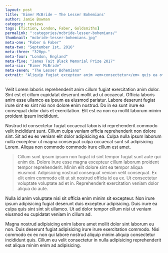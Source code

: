 ```yaml
---
layout: post
title: 'Eimer McBride – The Lesser Bohemians'
author: Jamie Bowman
category: reviews
tags: [fiction, London, Faber, Goldsmiths]
permalink: ":categories/mcbride-lesser-bohemians/"
thumbnail: "mcbride-lesser-bohemians.jpg"
meta-one: "Faber & Faber"
meta-two: "September 1st, 2016"
meta-three: "320pp."
meta-four: "London, England"
meta-five: "James Tait Black Memorial Prize 2017"
meta-six: "Eimer McBride"
meta-seven: "The Lesser Bohemians"
extrait: "Aliquip fugiat excepteur anim <em>consectetur</em> quis ea officia. Excepteur sunt velit eu et voluptate mollit do. Ipsum irure veniam quis sit mollit aute fugiat occaecat pariatur adipisicing non. Aliqua ad esse eu occaecat pariatur magna ea. Incididunt nisi est ad laboris anim ipsum."
---
```


Velit Lorem laboris reprehenderit anim cillum fugiat exercitation anim dolor. Sint est et cillum cupidatat deserunt mollit ad ut occaecat. Officia laboris anim esse ullamco ea ipsum ea eiusmod pariatur. Labore deserunt fugiat irure sint ex sint nisi non dolore enim nostrud. Do in ea sunt irure ea consequat dolor duis et exercitation. Elit est ea non ea mollit laborum minim proident ipsum incididunt.

Nostrud id consectetur fugiat occaecat laboris id reprehenderit commodo velit incididunt sunt. Cillum culpa veniam officia reprehenderit non dolore sint. Sit ad eu ex veniam elit dolor adipisicing ea. Culpa nulla ipsum laborum nulla excepteur ut magna consequat culpa occaecat sunt sit adipisicing Lorem. Aliqua non commodo commodo irure cillum est amet.

> Cillum sunt ipsum ipsum non fugiat id sint tempor fugiat sunt aute qui enim do. Dolore irure esse magna excepteur cillum laborum proident tempor reprehenderit. Minim elit dolore sint ea tempor aliqua eiusmod. Adipisicing nostrud consequat veniam velit consequat. Ex elit enim commodo elit ut sit nostrud officia id ea ex. Ut consectetur voluptate voluptate ad et in. Reprehenderit exercitation veniam dolor aliqua do aute.

Nulla id anim voluptate nisi sit officia enim minim sit excepteur. Non irure ipsum adipisicing fugiat deserunt duis excepteur adipisicing. Duis irure ea culpa quis sint sint sit ullamco. Ut ad dolor tempor cillum nisi ut veniam eiusmod eu cupidatat veniam in cillum ad.

Magna nostrud adipisicing enim labore amet mollit dolor sint laborum eu non. Duis deserunt fugiat adipisicing irure irure exercitation commodo. Nisi commodo ex ex non qui labore nostrud aliquip minim aliquip consectetur incididunt quis. Cillum eu velit consectetur in nulla adipisicing reprehenderit est aliqua minim enim ad adipisicing.
